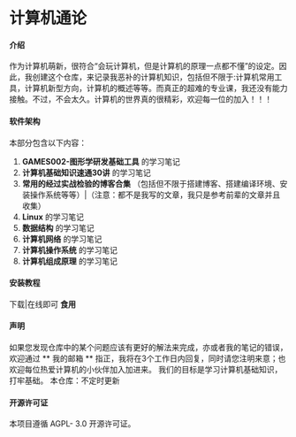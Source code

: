 # 计算机通论

#### 介绍
作为计算机萌新，很符合“会玩计算机，但是计算机的原理一点都不懂”的设定。因此，我创建这个仓库，来记录我恶补的计算机知识，包括但不限于:计算机常用工具，计算机新型方向，计算机的概述等等。而真正的超难的专业课，我还没有能力接触。不过，不会太久。计算机的世界真的很精彩，欢迎每一位的加入！！！

#### 软件架构
本部分包含以下内容：
1. **GAMES002-图形学研发基础工具** 的学习笔记
2.  **计算机基础知识速通30讲** 的学习笔记
3.  **常用的经过实战检验的博客合集** （包括但不限于搭建博客、搭建编译环境、安装操作系统等等）|（注意：都不是我写的文章，我只是参考前辈的文章并且收集）
4.  **Linux**  的学习笔记
5.  **数据结构** 的学习笔记
6.  **计算机网络** 的学习笔记
7.  **计算机操作系统** 的学习笔记
8.  **计算机组成原理** 的学习笔记

#### 安装教程
下载|在线即可 **食用** 


#### 声明
如果您发现仓库中的某个问题应该有更好的解法来完成，亦或者我的笔记的错误，欢迎通过 ** 我的邮箱 ** 指正，我将在3个工作日内回复，同时请您注明来意；也欢迎每位热爱计算机的小伙伴加入加进来。 我们的目标是学习计算机基础知识，打牢基础。 本仓库：不定时更新

#### 开源许可证
本项目遵循 AGPL- 3.0 开源许可证。
